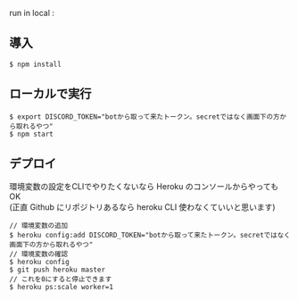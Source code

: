 run in local : 


## 導入

```
$ npm install
```

## ローカルで実行

```
$ export DISCORD_TOKEN="botから取って来たトークン。secretではなく画面下の方から取れるやつ"
$ npm start
```

## デプロイ

環境変数の設定をCLIでやりたくないなら Heroku のコンソールからやっても OK  
(正直 Github にリポジトリあるなら heroku CLI 使わなくていいと思います)

```
// 環境変数の追加
$ heroku config:add DISCORD_TOKEN="botから取って来たトークン。secretではなく画面下の方から取れるやつ"
// 環境変数の確認
$ heroku config
$ git push heroku master
// これを0にすると停止できます
$ heroku ps:scale worker=1
```

